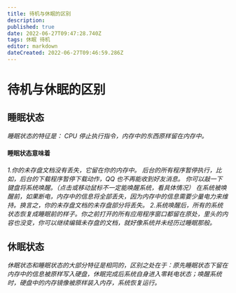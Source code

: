 ```yaml
---
title: 待机与休眠的区别
description: 
published: true
date: 2022-06-27T09:47:28.740Z
tags: 休眠 待机
editor: markdown
dateCreated: 2022-06-27T09:46:59.286Z
---
```


# 待机与休眠的区别

## 睡眠状态

*睡眠状态的特征是： CPU 停止执行指令，内存中的东西原样留在内存中。*

#### 睡眠状态意味着

*1.你的未存盘文档没有丢失，它留在你的内存中。 后台的所有程序暂停执行，比如，后台的下载程序暂停下载动作，QQ 也不再能收到好友消息。 你可以敲一下键盘将系统唤醒。（点击或移动鼠标不一定能唤醒系统，看具体情况） 在系统被唤醒前，如果断电，内存中的信息将全部丢失，因为内存中的信息需要少量电力来维持。换言之，你的未存盘文档的未存盘部分将丢失。
2.系统唤醒后，所有的系统状态恢复成睡眠前的样子。你之前打开的所有应用程序窗口都留在原处，里头的内容也没变，你可以继续编辑未存盘的文档，就好像系统并未经历过睡眠那般。*

## 休眠状态

*休眠状态和睡眠状态的大部分特征是相同的，区别之处在于：原先睡眠状态下留在内存中的信息被原样写入硬盘，休眠完成后系统自身进入零耗电状态；唤醒系统时，硬盘中的内存镜像被原样装入内存，系统恢复运行。*